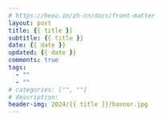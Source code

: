 ```yaml
---
# https://hexo.io/zh-cn/docs/front-matter
layout: post
title: {{ title }}
subtitle: {{ title }}
date: {{ date }}
updated: {{ date }}
comments: true
tags:
  - ""
  - ""
# categories: ["", ""]
# description:
header-img: 2024/{{ title }}/banner.jpg
---
```

